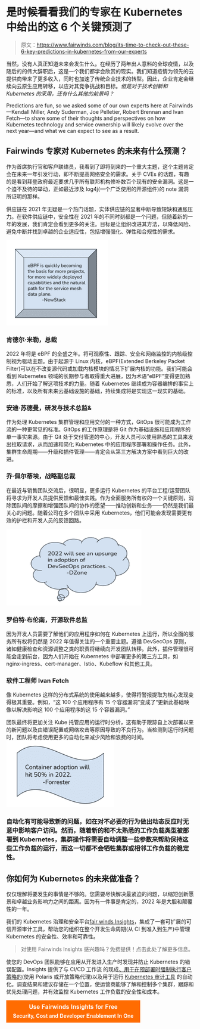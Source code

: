 # 是时候看看我们的专家在 Kubernetes 中给出的这 6 个关键预测了

> 原文：<https://www.fairwinds.com/blog/its-time-to-check-out-these-6-key-predictions-in-kubernetes-from-our-experts>

 当然，没有人真正知道未来会发生什么。在经历了两年出人意料的全球疫情，以及随后的[](https://www.fairwinds.com/blog/what-does-the-great-resignation-have-to-do-with-kubernetes)的伟大辞职后，这是一个我们都学会欣赏的现实。我们知道疫情为领先的云提供商带来了更多收入，同时也加速了传统企业技术的转型。因此，企业肯定会继续向云原生应用转移，以应对其竞争挑战和目标。*但是对于技术创新和 Kubernetes 的采用，还有什么其他的前景吗？*

Predictions are fun, so we asked some of our own experts here at Fairwinds—Kendall Miller, Andy Suderman, Joe Pelletier, Robert Brennan and Ivan Fetch—to share some of their thoughts and perspectives on how Kubernetes technology and service ownership will likely evolve over the next year—and what we can expect to see as a result. 

## Fairwinds 专家对 Kubernetes 的未来有什么预测？

作为首席执行官和客户联络员，我看到了即将到来的一个重大主题，这个主题肯定会在未来一年引发行动，即不断提高网络安全的需求。关于 CVEs 的话题，有趣的是看到拜登政府最近要求几乎所有联邦机构修补数百个现有的安全漏洞。这是一个迫不及待的举动，正如最近涉及 log4j(一个广泛使用的开源组件)的 note 漏洞所证明的那样。

供应链在 2021 年无疑是一个热门话题，实体供应链的显著中断导致短缺和通胀压力。在软件供应链中，安全性在 2021 年的不同时刻都是一个问题，但随着新的一年的发展，我们肯定会看到更多的关注。目标是让组织改进其方法，以降低风险、避免中断并找到卓越的企业适应性，包括增强强化、弹性和合规性的需求。

**![](img/50dd45ab2b1226ec982e42078fe43acb.png)**

### **肯德尔·米勒，总裁**

2022 年将是 eBPF 的全盛之年。将可观察性、跟踪、安全和网络监控的内核级控制视为驱动主题。由于起源于 Linux 内核，eBPF(Extended Berkeley Packet Filter)可以在不改变源代码或加载内核模块的情况下扩展内核的功能。我们可能会看到 Kubernetes 领域的长期参与者取得重大进展，因为术语“eBPF”变得更加熟悉，人们开始了解这项技术的力量。随着 Kubernetes 继续成为容器编排的事实上的标准，以及所有未来云基础设施的基础，持续集成将是实现这一现实的基础。

### 安迪·苏德曼，研发与技术总监&

作为处理 Kubernetes 集群管理和应用交付的一种方式，GitOps 很可能成为工作流的一种更常见的标准。GitOps 的工作原理是将 Git 作为基础设施和应用程序的单一事实来源。由于 Git 处于交付管道的中心，开发人员可以使用熟悉的工具来发出拉取请求，从而加速和简化 Kubernetes 中的应用程序部署和操作任务。此外，集群生命周期——升级和插件管理——肯定会从第三方解决方案中看到巨大的改进。

### **乔·佩尔蒂埃，战略副总裁**

在最近与销售团队交流后，很明显，更多运行 Kubernetes 的平台工程/运营团队将寻求为开发人员提供反馈和最佳实践。作为全面服务所有权的一个关键原则，消除团队间的摩擦和增强团队间的协作的愿望——推动创新和业务——仍然是我们最关心的问题。随着公司在多个团队中采用 Kubernetes，他们可能会发现需要更有效的护栏和开发人员的反馈回路。

![](img/b2cd953a00022d39e8bbe6ae97b705de.png)

### **罗伯特·布伦南，开源软件总监**

因为开发人员需要了解他们的应用程序如何在 Kubernetes 上运行，所以全面的服务所有权将仍然是 2022 年值得关注的一个重要主题。遵循 DevSecOps 原则，诸如健康检查和资源调整之类的职责将继续向开发团队转移。此外，插件管理很可能会走到前台，因为人们开始在 Kubernetes 中部署更多的第三方工具，如 nginx-ingress、cert-manager、Istio、Kubeflow 和其他工具。

### 软件工程师 Ivan Fetch

像 Kubernetes 这样的分布式系统的使用越来越多，使得将警报提取为核心发现变得极其重要。例如，“这 100 个应用程序有 15 个容器漏洞”变成了“更新此基础映像以解决影响这 100 个应用程序的这 15 个容器漏洞。”

团队最终将更加关注 Kube 托管应用的运行时分析，这有助于跟踪自上次部署以来的新问题以及由错误配置或网络攻击等原因导致的不良行为。当检测到运行时问题时，团队将考虑使用更多的自动化来减少风险和浪费的时间。![](img/478786523da4142a91e99a94a06b5ce0.png)

### 自动化有可能导致新的问题，如在对不必要的行为做出动态反应时无意中影响客户访问。然而，随着新的和不太熟悉的工作负载类型被部署到 Kubernetes，集群操作将需要自动调整一些参数来帮助保持这些工作负载的运行，而这一切都不会牺牲集群或相邻工作负载的稳定性。

## 你如何为 Kubernetes 的未来做准备？

仅仅理解将要发生的事情是不够的。您需要尽快解决最紧迫的问题，以缩短创新愿景和卓越业务影响力之间的距离。因为有一件事是肯定的，2022 年是大胆和颠覆性的一年。

我们的 Kubernetes 治理和安全平台[fair winds Insights](https://www.fairwinds.com/insights)，集成了一套可扩展的可信开源审计工具，帮助您的组织在整个开发生命周期(从 CI 到准入到生产)中管理 Kubernetes 的安全性、效率和可靠性。

> 对使用 Fairwinds Insights 感兴趣吗？免费提供！点击此处了解更多信息。

使您的 DevOps 团队能够在应用从开发进入生产时发现并防止 Kubernetes 的错误配置。Insights 提供了与 CI/CD 工作流 的现成[、用于在预部署时强制执行客户策略的](https://insights.docs.fairwinds.com/run/ci/about/)[](https://insights.docs.fairwinds.com/run/admission/about/)(使用 Polaris 或开放策略代理)以及用于运行 [Kubernetes 审计工具](https://insights.docs.fairwinds.com/run/agent/about/) 的自动化。调查结果和建议存储在一个位置，使运营商能够了解和控制多个集群，跟踪和优先处理问题，并有效监控 Kubernetes 工作负载的安全性和成本。

[![Use Fairwinds Insights for Free Security, Cost and Developer Enablement In One](img/7c86296320eb01b215d8e2755e9c5b9d.png)](https://cta-redirect.hubspot.com/cta/redirect/2184645/34aa4987-a1f9-438a-a145-d7d82d5c479a)